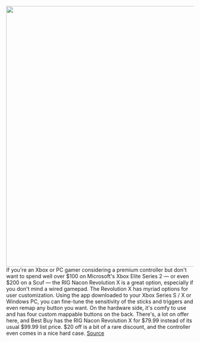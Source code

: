 <img src='https://cdn.vox-cdn.com/thumbor/m0v-FJGTxRtSPnQW1kEP97aWeyU=/0x0:3456x2304/1200x800/filters:focal(1452x876:2004x1428)/cdn.vox-cdn.com/uploads/chorus_image/image/70776252/rig_nacon_revolution_X_lifestyle.5.jpeg' width='700px' /><br/>
If you're an Xbox or PC gamer considering a premium controller but don't want to spend well over $100 on Microsoft's Xbox Elite Series 2 — or even $200 on a Scuf — the RIG Nacon Revolution X is a great option, especially if you don't mind a wired gamepad. The Revolution X has myriad options for user customization. Using the app downloaded to your Xbox Series S / X or Windows PC, you can fine-tune the sensitivity of the sticks and triggers and even remap any button you want. On the hardware side, it's comfy to use and has four custom mappable buttons on the back. There's, a lot on offer here, and Best Buy has the RIG Nacon Revolution X for $79.99 instead of its usual $99.99 list price. $20 off is a bit of a rare discount, and the controller even comes in a nice hard case.
<a href='https://www.theverge.com/2022/4/21/23034520/apple-ipad-air-rig-nacon-revolution-x-sony-earbuds-wf1000xm4-refurbished-chromebook-deal-sale'> Source <a/>